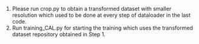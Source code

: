 1. Please run crop.py to obtain a transformed dataset with smaller resolution which used to be done at every step of dataloader in the last code.
2. Run training_CAL.py for starting the training which uses the transformed dataset repository obtained in Step 1.
